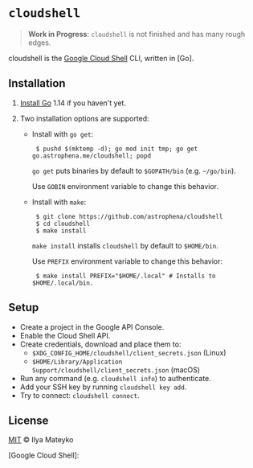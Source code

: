 # `cloudshell`

> **Work in Progress**: `cloudshell` is not finished and has many rough edges.

cloudshell is the [Google Cloud Shell](https://cloud.google.com/shell/) CLI, written in [Go].

## Installation

1. [Install Go](https://golang.org/dl) 1.14 if you haven't yet.

2. Two installation options are supported:

    * Install with `go get`:

           $ pushd $(mktemp -d); go mod init tmp; go get go.astrophena.me/cloudshell; popd

      `go get` puts binaries by default to `$GOPATH/bin` (e.g.
      `~/go/bin`).

      Use `GOBIN` environment variable to change this behavior.

    * Install with `make`:

           $ git clone https://github.com/astrophena/cloudshell
           $ cd cloudshell
           $ make install

        `make install` installs `cloudshell`  by default to `$HOME/bin`.

        Use `PREFIX` environment variable to change this behavior:

           $ make install PREFIX="$HOME/.local" # Installs to $HOME/.local/bin.

## Setup

* Create a project in the Google API Console.
* Enable the Cloud Shell API.
* Create credentials, download and place them to:
  * `$XDG_CONFIG_HOME/cloudshell/client_secrets.json` (Linux)
  * `$HOME/Library/Application Support/cloudshell/client_secrets.json` (macOS)
* Run any command (e.g. `cloudshell info`) to authenticate.
* Add your SSH key by running `cloudshell key add`.
* Try to connect: `cloudshell connect`.

## License

[MIT](LICENSE.md) © Ilya Mateyko

[Google Cloud Shell]: 
